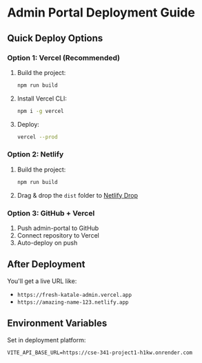 # Admin Portal Deployment Guide

## Quick Deploy Options

### Option 1: Vercel (Recommended)
1. Build the project:
   ```bash
   npm run build
   ```
2. Install Vercel CLI:
   ```bash
   npm i -g vercel
   ```
3. Deploy:
   ```bash
   vercel --prod
   ```

### Option 2: Netlify
1. Build the project:
   ```bash
   npm run build
   ```
2. Drag & drop the `dist` folder to [Netlify Drop](https://app.netlify.com/drop)

### Option 3: GitHub + Vercel
1. Push admin-portal to GitHub
2. Connect repository to Vercel
3. Auto-deploy on push

## After Deployment
You'll get a live URL like:
- `https://fresh-katale-admin.vercel.app`
- `https://amazing-name-123.netlify.app`

## Environment Variables
Set in deployment platform:
```
VITE_API_BASE_URL=https://cse-341-project1-h1kw.onrender.com
```